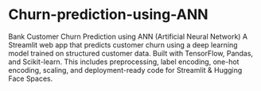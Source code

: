 # Churn-prediction-using-ANN

Bank Customer Churn Prediction using ANN (Artificial Neural Network)
A Streamlit web app that predicts customer churn using a deep learning model trained on structured customer data. Built with TensorFlow, Pandas, and Scikit-learn.
This includes preprocessing, label encoding, one-hot encoding, scaling, and deployment-ready code for Streamlit & Hugging Face Spaces.
